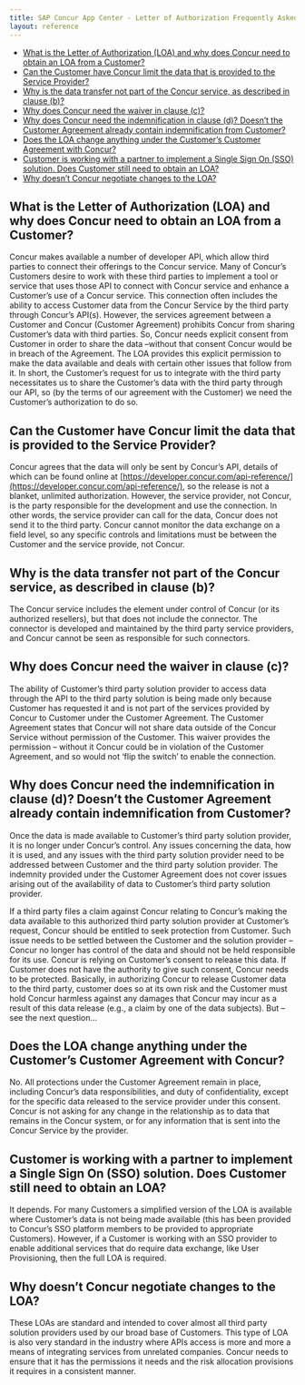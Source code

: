 ```yaml
---
title: SAP Concur App Center - Letter of Authorization Frequently Asked Questions (FAQ)
layout: reference
---
```


* [What is the Letter of Authorization (LOA) and why does Concur need to obtain an LOA from a Customer?](#what)
* [Can the Customer have Concur limit the data that is provided to the Service Provider?](#limit)
* [Why is the data transfer not part of the Concur service, as described in clause (b)?](#data-transfer)
* [Why does Concur need the waiver in clause (c)?](#waiver)
* [Why does Concur need the indemnification in clause (d)? Doesn’t the Customer Agreement already contain indemnification from Customer?](#indemnification)
* [Does the LOA change anything under the Customer’s Customer Agreement with Concur?](#customer-agreement)
* [Customer is working with a partner to implement a Single Sign On (SSO) solution. Does Customer still need to obtain an LOA?](#sso)
* [Why doesn’t Concur negotiate changes to the LOA?](#negotiate)

## <a name="what"></a>What is the Letter of Authorization (LOA) and why does Concur need to obtain an LOA from a Customer?

Concur makes available a number of developer API, which allow third parties to connect their offerings to the Concur service. Many of Concur’s Customers desire to work with these third parties to implement a tool or service that uses those API to connect with Concur service and enhance a Customer’s use of a Concur service. This connection often includes the ability to access Customer data from the Concur Service by the third party through Concur’s API(s). However, the services agreement between a Customer and Concur (Customer Agreement) prohibits Concur from sharing Customer’s data with third parties. So, Concur needs explicit consent from Customer in order to share the data –without that consent Concur would be in breach of the Agreement. The LOA provides this explicit permission to make the data available and deals with certain other issues that follow from it. In short, the Customer’s request for us to integrate with the third party necessitates us to share the Customer’s data with the third party through our API, so (by the terms of our agreement with the Customer) we need the Customer’s authorization to do so.

## <a name="limit"></a>Can the Customer have Concur limit the data that is provided to the Service Provider?

Concur agrees that the data will only be sent by Concur’s API, details of which can be found online at [https://developer.concur.com/api-reference/](https://developer.concur.com/api-reference/), so the release is not a blanket, unlimited authorization. However, the service provider, not Concur, is the party responsible for the development and use the connection. In other words, the service provider can call for the data, Concur does not send it to the third party. Concur cannot monitor the data exchange on a field level, so any specific controls and limitations must be between the Customer and the service provide, not Concur.

## <a name="data-transfer"></a>Why is the data transfer not part of the Concur service, as described in clause (b)?

The Concur service includes the element under control of Concur (or its authorized resellers), but that does not include the connector. The connector is developed and maintained by the third party service providers, and Concur cannot be seen as responsible for such connectors.

## <a name="waiver"></a>Why does Concur need the waiver in clause (c)?

The ability of Customer’s third party solution provider to access data through the API to the third party solution is being made only because Customer has requested it and is not part of the services provided by Concur to Customer under the Customer Agreement. The Customer Agreement states that Concur will not share data outside of the Concur Service without permission of the Customer. This waiver provides the permission – without it Concur could be in violation of the Customer Agreement, and so would not ‘flip the switch’ to enable the connection.

## <a name="indemnification"></a>Why does Concur need the indemnification in clause (d)? Doesn’t the Customer Agreement already contain indemnification from Customer?

Once the data is made available to Customer’s third party solution provider, it is no longer under Concur’s control. Any issues concerning the data, how it is used, and any issues with the third party solution provider need to be addressed between Customer and the third party solution provider. The indemnity provided under the Customer Agreement does not cover issues arising out of the availability of data to Customer’s third party solution provider.

If a third party files a claim against Concur relating to Concur’s making the data available to this authorized third party solution provider at Customer’s request, Concur should be entitled to seek protection from Customer. Such issue needs to be settled between the Customer and the solution provider – Concur no longer has control of the data and should not be held responsible for its use. Concur is relying on Customer’s consent to release this data. If Customer does not have the authority to give such consent, Concur needs to be protected. Basically, in authorizing Concur to release Customer data to the third party, customer does so at its own risk and the Customer must hold Concur harmless against any damages that Concur may incur as a result of this data release (e.g., a claim by one of the data subjects). But – see the next question…

## <a name="customer-agreement"></a>Does the LOA change anything under the Customer’s Customer Agreement with Concur?

No. All protections under the Customer Agreement remain in place, including Concur’s data responsibilities, and duty of confidentiality, except for the specific data released to the service provider under this consent. Concur is not asking for any change in the relationship as to data that remains in the Concur system, or for any information that is sent into the Concur Service by the provider.

## <a name="sso"></a>Customer is working with a partner to implement a Single Sign On (SSO) solution. Does Customer still need to obtain an LOA?

It depends. For many Customers a simplified version of the LOA is available where Customer’s data is not being made available (this has been provided to Concur’s SSO platform members to be provided to appropriate Customers). However, if a Customer is working with an SSO provider to enable additional services that do require data exchange, like User Provisioning, then the full LOA is required.

## <a name="negotiate"></a>Why doesn’t Concur negotiate changes to the LOA?

These LOAs are standard and intended to cover almost all third party solution providers used by our broad base of Customers. This type of LOA is also very standard in the industry where APIs access is more and more a means of integrating services from unrelated companies. Concur needs to ensure that it has the permissions it needs and the risk allocation provisions it requires in a consistent manner.
